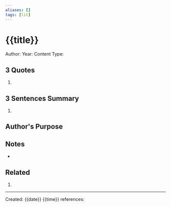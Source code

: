 ```yaml
---
aliases: []
tags: [lit]
---
```


# {{title}}
Author:
Year:
Content Type: 

## 3 Quotes
1. 

## 3 Sentences Summary
1. 

## Author's Purpose


## Notes

-


## Related

1. 

---
Created: {{date}} {{time}}
references: